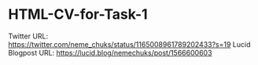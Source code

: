 # HTML-CV-for-Task-1
Twitter URL: https://twitter.com/neme_chuks/status/1165008961789202433?s=19
Lucid Blogpost URL: https://lucid.blog/nemechuks/post/1566600603
